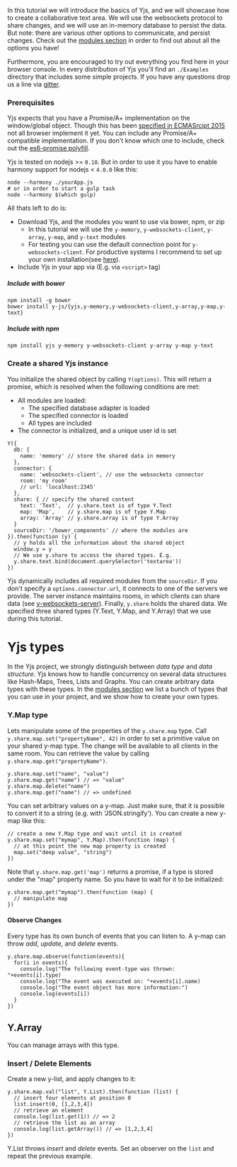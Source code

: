 

In this tutorial we will introduce the basics of Yjs, and we will showcase how to create a collaborative text area. We will use the websockets protocol to share changes, and we will use an in-memory database to persist the data. But note: there are various other options to communicate, and persist changes. Check out the [modules section](/modules) in order to find out about all the options you have!

Furthermore, you are encouraged to try out everything you find here in your browser console.
In every distribution of Yjs you'll find an `./Examples` directory that includes some simple projects.
If you have any questions drop us a line via [gitter](https://gitter.im/y-js/yjs).

### Prerequisites
Yjs expects that you have a Promise/A+ implementation on the window/global object. Though this has been [specified in ECMASrcipt 2015](https://developer.mozilla.org/en-US/docs/Web/JavaScript/Reference/Global_Objects/Promise) not all browser implement it yet. You can include any Promise/A+ compatible implementation. If you don't know which one to include, check out the [es6-promise polyfill](https://github.com/jakearchibald/es6-promise).

Yjs is tested on nodejs >= `0.10`. But in order to use it you have to enable harmony support for nodejs < `4.0.0` like this:
```
node --harmony ./yourApp.js
# or in order to start a gulp task
node --harmony $(which gulp)
```

All thats left to do is:
* Download Yjs, and the modules you want to use via bower, npm, or zip
  * In this tutorial we will use the `y-memory`, `y-websockets-client`, `y-array`, `y-map`, and `y-text` modules
  * For testing you can use the default connection point for `y-websockets-client`. For productive systems I recommend to set up your own installation(see [here](https://github.com/y-js/y-websockets-server)).
* Include Yjs in your app via (E.g. via `<script>` tag)

##### Include with bower
```
npm install -g bower
bower install y-js/{yjs,y-memory,y-websockets-client,y-array,y-map,y-text}
```

##### Include with npm
```
npm install yjs y-memory y-websockets-client y-array y-map y-text
```

### Create a shared Yjs instance
You initialize the shared object by calling `Y(options)`. This will return a promise, which is resolved when the following conditions are met:
* All modules are loaded:
  * The specified database adapter is loaded
  * The specified connector is loaded
  * All types are included
* The connector is initialized, and a unique user id is set

```
Y({
  db: {
    name: 'memory' // store the shared data in memory
  },
  connector: {
    name: 'websockets-client', // use the websockets connector
    room: 'my room'
    // url: 'localhost:2345'
  },
  share: { // specify the shared content
    text: 'Text',  // y.share.text is of type Y.Text
    map: 'Map',    // y.share.map is of type Y.Map
    array: 'Array' // y.share.array is of type Y.Array
  }
  sourceDir: '/bower_components' // where the modules are
}).then(function (y) {
  // y holds all the information about the shared object
  window.y = y
  // We use y.share to access the shared types. E.g.
  y.share.text.bind(document.querySelector('textarea'))
})
```

Yjs dynamically includes all required modules from the `sourceDir`.
If you don't specify a `options.connector.url`, it connects to one of the servers we provide.
The server instance maintains rooms, in which clients can share data (see [y-websockets-server](https://github.com/y-js/y-websockets-server)).
Finally, `y.share` holds the shared data. We specified three shared types (Y.Text, Y.Map, and Y.Array) that we use during this tutorial.

# Yjs types
In the Yjs project, we strongly distinguish between *data type* and *data structure*.
Yjs knows how to handle concurrency on several data structures like Hash-Maps, Trees, Lists and Graphs.
You can create arbitrary data types with these types. In the [modules section](/modules)
we list a bunch of types that you can use in your project, and we show how to create your own types.

### Y.Map type
Lets manipulate some of the properties of the `y.share.map` type.
Call `y.share.map.set("propertyName", 42)` in order to set a primitive value on your shared y-map type.
The change will be available to all clients in the same room. You can retrieve the value by calling `y.share.map.get("propertyName")`.

```
y.share.map.set("name", "value")
y.share.map.get("name") // => "value"
y.share.map.delete("name")
y.share.map.get("name") // => undefined
```

You can set arbitrary values on a y-map. Just make sure, that it is possible to convert it to a string (e.g. with 'JSON.stringify'). You can create a new y-map like this:

```
// create a new Y.Map type and wait until it is created
y.share.map.set("mymap", Y.Map).then(function (map) {
  // at this point the new map property is created
  map.set("deep value", "string")
})
```

Note that `y.share.map.get('map')` returns a promise, if a type is stored under the "map" property name. So you have to wait for it to be initialized:
```
y.share.map.get("mymap").then(function (map) {
  // manipulate map
})
```

#### Observe Changes
Every type has its own bunch of events that you can listen to. A y-map can throw *add*, *update*, and *delete* events.

```
y.share.map.observe(function(events){
  for(i in events){
    console.log("The following event-type was thrown: "+events[i].type)
    console.log("The event was executed on: "+events[i].name)
    console.log("The event object has more information:")
    console.log(events[i])
  }
})
```

## Y.Array

You can manage arrays with this type.

### Insert / Delete Elements

Create a new y-list, and apply changes to it:
```
y.share.map.val("list", Y.List).then(function (list) {
  // insert four elements at position 0
  list.insert(0, [1,2,3,4])
  // retrieve an element
  console.log(list.get(1)) // => 2
  // retrieve the list as an array
  console.log(list.getArray()) // => [1,2,3,4]
})

```
Y.List throws *insert* and *delete* events. Set an observer on the `list` and repeat the previous example.
